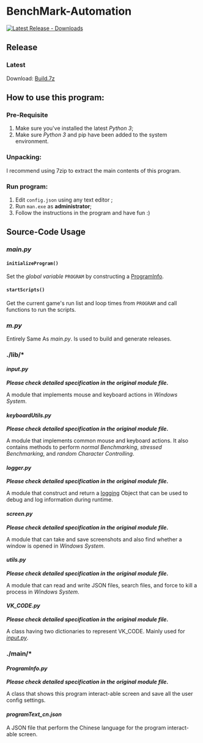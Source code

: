 # BenchMark-Automation

[![Latest Release - Downloads](https://img.shields.io/github/downloads/YuudachiXMMY/BenchMark-Automation/03_17_2021_1/total)](https://github.com/YuudachiXMMY/BenchMark-Automation/releases)

## Release

### Latest
Download: [Build.7z](https://github.com/YuudachiXMMY/BenchMark-Automation/releases/download/03_01_2021_1/Build.7z)


## How to use this program:

### Pre-Requisite
1. Make sure you've installed the latest *Python 3*;
2. Make sure *Python 3* and pip have been added to the system environment.

### Unpacking:
I recommend using 7zip to extract the main contents of this program.

### Run program:
1. Edit `config.json` using any text editor ;
2. Run `man.exe` as **administrator**;
3. Follow the instructions in the program and have fun :)


## Source-Code Usage

### _main.py_

#### `initializeProgram()`

Set the *global variable* `PROGRAM` by constructing a [ProgramInfo](./main/ProgramInfo.py).

#### `startScripts()`
Get the current game's run list and loop times from `PROGRAM` and call functions to run the scripts.

### _m.py_

Entirely Same As _main.py_. Is used to build and generate releases.

### ./lib/*

#### _input.py_

***Please check detailed specification in the original module file.***

A module that implements mouse and keyboard actions in _Windows System_.

#### _keyboardUtils.py_

***Please check detailed specification in the original module file.***

A module that implements common mouse and keyboard actions. It also contains methods to perform _normal Benchmarking_, _stressed Benchmarking_, and _random Character Controlling_.

#### _logger.py_

***Please check detailed specification in the original module file.***

A module that construct and return a [logging](https://docs.python.org/3.5/library/logging.html) Object that can be used to debug and log information during runtime.

#### _screen.py_

***Please check detailed specification in the original module file.***

A module that can take and save screenshots and also find whether a window is opened in _Windows System_.

#### _utils.py_

***Please check detailed specification in the original module file.***

A module that can read and write JSON files, search files, and force to kill a process in _Windows System_.

#### _VK_CODE.py_

***Please check detailed specification in the original module file.***

A class having two dictionaries to represent VK_CODE. Mainly used for [_input.py_](./lib/input.py).

### ./main/*

#### _ProgramInfo.py_

***Please check detailed specification in the original module file.***

A class that shows this program interact-able screen and save all the user config settings.

#### _programText_cn.json_

A JSON file that perform the Chinese language for the program interact-able screen.
